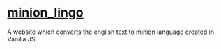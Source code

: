 # [minion_lingo](https://minionese-app.netlify.app/)
A website which converts the english text to minion language created in Vanilla JS.

